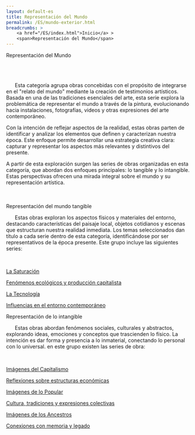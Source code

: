 ```yaml
---
layout: default-es
title: Representación del Mundo
permalink: /ES/mundo-exterior.html
breadcrumbs: >
    <a href="/ES/index.html">Inicio</a> >
    <span>Representación del Mundo</span>
---
```


<div class="titulo">Representación del Mundo</div>
<br><br><br>

<p class="parrafo">
    &nbsp;&nbsp;&nbsp;&nbsp;&nbsp;&nbsp;Esta categoría agrupa obras concebidas con el propósito de integrarse en el "relato del mundo" mediante la creación de testimonios artísticos. Basada en una de las tradiciones esenciales del arte, esta serie explora la problemática de representar el mundo a través de la pintura, evolucionando hacia instalaciones, fotografías, videos y otras expresiones del arte contemporáneo.
</p>

<p class="parrafo">
    Con la intención de reflejar aspectos de la realidad, estas obras parten de identificar y analizar los elementos que definen y caracterizan nuestra época. Este enfoque permite desarrollar una estrategia creativa clara: capturar y representar los aspectos más relevantes y distintivos del presente.
</p>

<p class="parrafo">
    A partir de esta exploración surgen las series de obras organizadas en esta categoría, que abordan dos enfoques principales: lo tangible y lo intangible. Estas perspectivas ofrecen una mirada integral sobre el mundo y su representación artística.
</p>
<br><br>

<div class="subtitulo">Representación del mundo tangible</div>

<p class="parrafo">
    &nbsp;&nbsp;&nbsp;&nbsp;&nbsp;&nbsp;Estas obras exploran los aspectos físicos y materiales del entorno, destacando características del paisaje local, objetos cotidianos y escenas que estructuran nuestra realidad inmediata. Los temas seleccionados dan título a cada serie dentro de esta categoría, identificándose por ser representativos de la época presente. Este grupo incluye las siguientes series:
</p>
<br>
<div class="button-container">
    <a href="/saturacion.html" class="fancy-button">
        <div class="button-content">
            <p class="title">La Saturación</p>
            <p class="subtitle">Fenómenos ecológicos y producción capitalista</p>
        </div>
    </a>
    <a href="/tecnologia.html" class="fancy-button">
        <div class="button-content">
            <p class="title">La Tecnología</p>
            <p class="subtitle">Influencias en el entorno contemporáneo</p>
        </div>
    </a>
</div>

<div class="subtitulo">Representación de lo intangible</div>

<p class="parrafo">
   &nbsp;&nbsp;&nbsp;&nbsp;&nbsp;&nbsp;Estas obras abordan fenómenos sociales, culturales y abstractos, explorando ideas, emociones y conceptos que trascienden lo físico. La intención es dar forma y presencia a lo inmaterial, conectando lo personal con lo universal. en este grupo existen las series de obra:
</p>
<br>
<div class="button-container">
    <a href="/capitalismo.html" class="fancy-button">
        <div class="button-content">
            <p class="title">Imágenes del Capitalismo</p>
            <p class="subtitle">Reflexiones sobre estructuras económicas</p>
        </div>
    </a>
    <a href="/popular.html" class="fancy-button">
        <div class="button-content">
            <p class="title">Imágenes de lo Popular</p>
            <p class="subtitle">Cultura, tradiciones y expresiones colectivas</p>
        </div>
    </a>
    <a href="/ancestros.html" class="fancy-button">
        <div class="button-content">
            <p class="title">Imágenes de los Ancestros</p>
            <p class="subtitle">Conexiones con memoria y legado</p>
        </div>
    </a>
</div>
<br><br><br>
